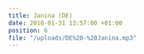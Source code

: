```yaml
---
title: Janina (DE)
date: 2018-01-31 13:57:00 +01:00
position: 6
file: "/uploads/DE%20-%20Janina.mp3"
---
```



